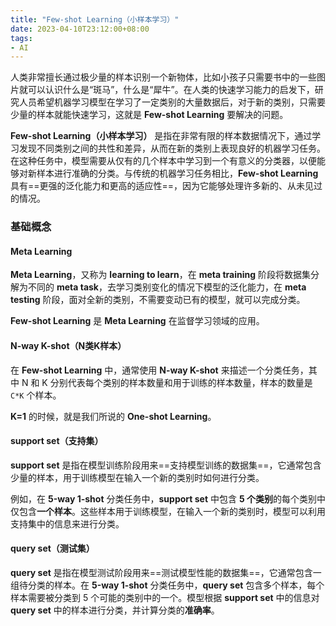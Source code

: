 ```yaml
---
title: "Few-shot Learning（小样本学习）"
date: 2023-04-10T23:12:00+08:00
tags:
- AI
---
```


人类非常擅长通过极少量的样本识别一个新物体，比如小孩子只需要书中的一些图片就可以认识什么是“斑马”，什么是“犀牛”。在人类的快速学习能力的启发下，研究人员希望机器学习模型在学习了一定类别的大量数据后，对于新的类别，只需要少量的样本就能快速学习，这就是 **Few-shot Learning** 要解决的问题。

**Few-shot Learning（小样本学习）** 是指在非常有限的样本数据情况下，通过学习发现不同类别之间的共性和差异，从而在新的类别上表现良好的机器学习任务。在这种任务中，模型需要从仅有的几个样本中学习到一个有意义的分类器，以便能够对新样本进行准确的分类。与传统的机器学习任务相比，**Few-shot Learning** 具有==更强的泛化能力和更高的适应性==，因为它能够处理许多新的、从未见过的情况。

### 基础概念

#### Meta Learning

**Meta Learning**，又称为 **learning to learn**，在 **meta training** 阶段将数据集分解为不同的 **meta task**，去学习类别变化的情况下模型的泛化能力，在 **meta testing** 阶段，面对全新的类别，不需要变动已有的模型，就可以完成分类。

**Few-shot Learning** 是 **Meta Learning** 在监督学习领域的应用。

#### N-way K-shot（N类K样本）

在 **Few-shot Learning** 中，通常使用 **N-way K-shot** 来描述一个分类任务，其中 N 和 K 分别代表每个类别的样本数量和用于训练的样本数量，样本的数量是 `C*K` 个样本。

**K=1** 的时候，就是我们所说的 **One-shot Learning**。

#### support set（支持集）

**support set** 是指在模型训练阶段用来==支持模型训练的数据集==，它通常包含少量的样本，用于训练模型在输入一个新的类别时如何进行分类。

例如，在 **5-way 1-shot** 分类任务中，**support set** 中包含 **5 个类别**的每个类别中仅包含**一个样本**。这些样本用于训练模型，在输入一个新的类别时，模型可以利用支持集中的信息来进行分类。

#### query set（测试集）

**query set** 是指在模型测试阶段用来==测试模型性能的数据集==，它通常包含一组待分类的样本。在 **5-way 1-shot** 分类任务中，**query set** 包含多个样本，每个样本需要被分类到 5 个可能的类别中的一个。模型根据 **support set** 中的信息对 **query set** 中的样本进行分类，并计算分类的**准确率**。



